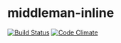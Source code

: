 middleman-inline
================

[![Build Status](https://travis-ci.org/miloshadzic/middleman-inline.svg?branch=master)](https://travis-ci.org/miloshadzic/middleman-inline) [![Code Climate](https://codeclimate.com/github/miloshadzic/middleman-inline/badges/gpa.svg)](https://codeclimate.com/github/miloshadzic/middleman-inline)
